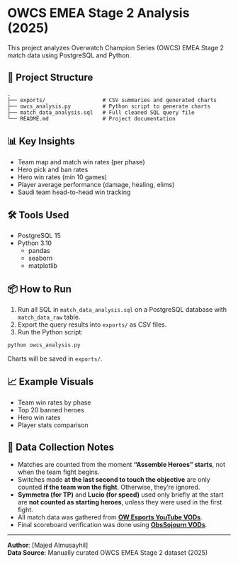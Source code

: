 
# OWCS EMEA Stage 2 Analysis (2025)

This project analyzes Overwatch Champion Series (OWCS) EMEA Stage 2 match data using PostgreSQL and Python.

## 📁 Project Structure

```
.
├── exports/                  # CSV summaries and generated charts
├── owcs_analysis.py          # Python script to generate charts
├── match_data_analysis.sql   # Full cleaned SQL query file
└── README.md                 # Project documentation
```

## 📊 Key Insights

- Team map and match win rates (per phase)
- Hero pick and ban rates
- Hero win rates (min 10 games)
- Player average performance (damage, healing, elims)
- Saudi team head-to-head win tracking

## 🛠️ Tools Used

- PostgreSQL 15
- Python 3.10
  - pandas
  - seaborn
  - matplotlib

## 📦 How to Run

1. Run all SQL in `match_data_analysis.sql` on a PostgreSQL database with `match_data_raw` table.
2. Export the query results into `exports/` as CSV files.
3. Run the Python script:

```bash
python owcs_analysis.py
```

Charts will be saved in `exports/`.

## 📈 Example Visuals

- Team win rates by phase
- Top 20 banned heroes
- Hero win rates
- Player stats comparison

## 📌 Data Collection Notes

- Matches are counted from the moment **“Assemble Heroes” starts**, not when the team fight begins.
- Switches made **at the last second to touch the objective** are only counted **if the team won the fight**. Otherwise, they’re ignored.
- **Symmetra (for TP)** and **Lucio (for speed)** used only briefly at the start are **not counted as starting heroes**, unless they were used in the first fight.
- All match data was gathered from **[OW Esports YouTube VODs](https://www.youtube.com/@ow_esports)**.
- Final scoreboard verification was done using **[ObsSojourn VODs](https://www.youtube.com/@ObsSojourn)**.

---

**Author**: [Majed Almusayhil]  
**Data Source**: Manually curated OWCS EMEA Stage 2 dataset (2025)
